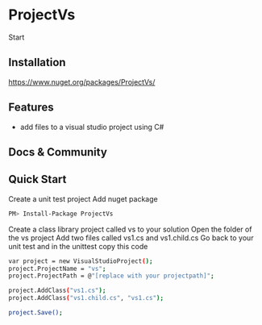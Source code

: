 # ProjectVs
Start

## Installation

https://www.nuget.org/packages/ProjectVs/

## Features
 
- add files to a visual studio project using C#

## Docs & Community

## Quick Start

Create a unit test project
Add nuget package
```bash  
PM> Install-Package ProjectVs 
```
Create a class library project called vs to your solution
Open the folder of the vs project
Add two files called vs1.cs and vs1.child.cs
Go back to your unit test and in the unittest copy this code
```bash  
var project = new VisualStudioProject();
project.ProjectName = "vs";
project.ProjectPath = @"[replace with your projectpath]";

project.AddClass("vs1.cs");
project.AddClass("vs1.child.cs", "vs1.cs");

project.Save();
```


